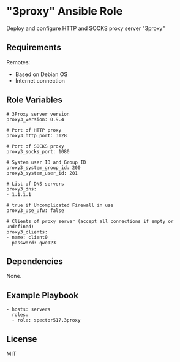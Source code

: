"3proxy" Ansible Role
=========

Deploy and configure HTTP and SOCKS proxy server "3proxy"

Requirements
------------

Remotes:
- Based on Debian OS
- Internet connection

Role Variables
--------------

```
# 3Proxy server version
proxy3_version: 0.9.4

# Port of HTTP proxy
proxy3_http_port: 3128

# Port of SOCKS proxy
proxy3_socks_port: 1080

# System user ID and Group ID
proxy3_system_group_id: 200
proxy3_system_user_id: 201

# List of DNS servers
proxy3_dns:
- 1.1.1.1

# true if Uncomplicated Firewall in use
proxy3_use_ufw: false

# Clients of proxy server (accept all connections if empty or undefined)
proxy3_clients:
- name: client0
  password: qwe123
```

Dependencies
------------

None.

Example Playbook
----------------

```
- hosts: servers
  roles:
  - role: spector517.3proxy
```

License
-------

MIT
